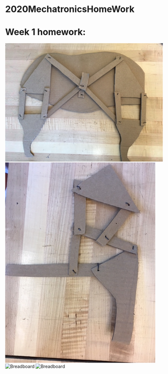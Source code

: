 # 2020MechatronicsHomeWork
# Week 1 homework:
![Breadboard](/week1/rhino.JPG)
![Breadboard](/week1/failedLinks.JPG)
![Breadboard](/week1/rhino2.gif)
![Breadboard](/week1/spider2.gif)
